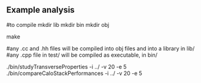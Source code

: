 ## Example analysis

#to compile
mkdir lib
mkdir bin
mkdir obj

make

#any .cc and .hh files will be compiled into obj files and into a library in lib/
#any .cpp file in test/ will be compiled as executable, in bin/

./bin/studyTransverseProperties -i ../ -v 20 -e 5
./bin/compareCaloStackPerformances -i ../ -v 20 -e 5
